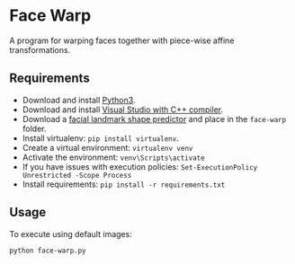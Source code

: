 # Face Warp
A program for warping faces together with piece-wise affine transformations.

## Requirements

- Download and install [Python3](https://www.python.org/downloads/).
- Download and install [Visual Studio with C++ compiler](https://visualstudio.microsoft.com/vs/features/cplusplus/).
- Download a [facial landmark shape predictor](http://dlib.net/files/shape_predictor_68_face_landmarks.dat.bz2) and place in the `face-warp` folder.
- Install virtualenv: `pip install virtualenv`.
- Create a virtual environment: `virtualenv venv`
- Activate the environment: `venv\Scripts\activate`
- If you have issues with execution policies: `Set-ExecutionPolicy Unrestricted -Scope Process`
- Install requirements: `pip install -r requirements.txt`

## Usage 

To execute using default images:

`python face-warp.py`